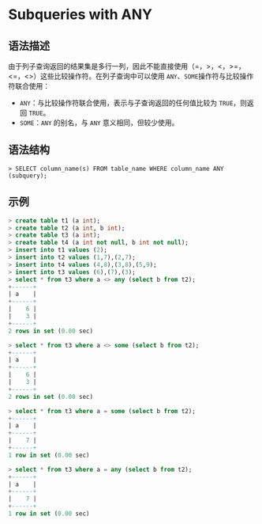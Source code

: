 # **Subqueries with ANY**

## **语法描述**

由于列子查询返回的结果集是多行一列，因此不能直接使用（=，>，<，>=，<=，<>）这些比较操作符。在列子查询中可以使用 `ANY`、`SOME`操作符与比较操作符联合使用：

- `ANY`：与比较操作符联合使用，表示与子查询返回的任何值比较为 `TRUE`，则返回 `TRUE`。
- `SOME`：`ANY` 的别名，与 `ANY` 意义相同，但较少使用。

## **语法结构**

```
> SELECT column_name(s) FROM table_name WHERE column_name ANY (subquery);
```

## **示例**

```sql
> create table t1 (a int);
> create table t2 (a int, b int);
> create table t3 (a int);
> create table t4 (a int not null, b int not null);
> insert into t1 values (2);
> insert into t2 values (1,7),(2,7);
> insert into t4 values (4,8),(3,8),(5,9);
> insert into t3 values (6),(7),(3);
> select * from t3 where a <> any (select b from t2);
+------+
| a    |
+------+
|    6 |
|    3 |
+------+
2 rows in set (0.00 sec)

> select * from t3 where a <> some (select b from t2);
+------+
| a    |
+------+
|    6 |
|    3 |
+------+
2 rows in set (0.00 sec)

> select * from t3 where a = some (select b from t2);
+------+
| a    |
+------+
|    7 |
+------+
1 row in set (0.00 sec)

> select * from t3 where a = any (select b from t2);
+------+
| a    |
+------+
|    7 |
+------+
1 row in set (0.00 sec)
```

